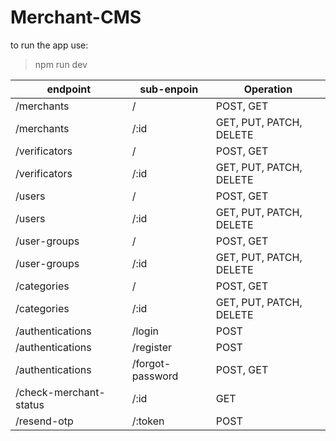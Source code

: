 # Merchant-CMS

to run the app use:
> npm run dev

| endpoint                 | sub-enpoin         | Operation
| ------------------------ | ------------------ | --------------------------- |
| /merchants               | /                  | POST, GET                   |
| /merchants               | /:id               | GET, PUT, PATCH, DELETE     |
| /verificators            | /                  | POST, GET                   |
| /verificators            | /:id               | GET, PUT, PATCH, DELETE     |
| /users                   | /                  | POST, GET                   |
| /users                   | /:id               | GET, PUT, PATCH, DELETE     |
| /user-groups             | /                  | POST, GET                   |
| /user-groups             | /:id               | GET, PUT, PATCH, DELETE     |
| /categories              | /                  | POST, GET                   |
| /categories              | /:id               | GET, PUT, PATCH, DELETE     |
| /authentications         | /login             | POST                        |
| /authentications         | /register          | POST                        |
| /authentications         | /forgot-password   | POST, GET                   |
| /check-merchant-status   | /:id               | GET                         |
| /resend-otp              | /:token            | POST                        |